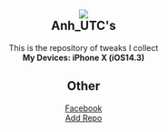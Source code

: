 <h2 align="center">
    <img src="https://anhutc.github.io/CydiaIcon.png" id="myIcon" align="middle" style="max-width=100px">
<br />
    Anh_UTC's
</h2>
<p align="center">
    This is the repository of tweaks I collect
    <br/>
    <strong>My Devices: iPhone X (iOS14.3)</strong>
</p>
<h2 align="center">
    Other
</h2>
<p align="center">
    <a href="https://www.facebook.com/100010169232179" target="_blank">Facebook</a><br>
     <a href="https://anhutc.github.io/">Add Repo</a>
</p>

